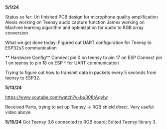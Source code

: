 **5/1/24**

Status so far:
Uri finished PCB design for microphone quality amplification
Alexis working on Teensy audio capture function
James working on Machine learning algorithm and optimization for audio to RGB array conversion

What we got done today: Figured out UART configuration for Teensy to ESP32s3 communication

** Hardware Config**
Connect pin 0 on teensy to pin 17 on ESP
Connect pin 1 on teensy to pin 18 on ESP
^ for UART communication

Trying to figure out how to transmit data in packets every 5 seconds from teensy to ESP32.


**5/13/24**

https://www.youtube.com/watch?v=bu308tAqyIw

Received Parts, trying to set up Teensy -> RGB shield direct. Very useful video above.

**5/15/24**
Got Teensy 3.6 connected to RGB board;
Edited Teensy library 3.
